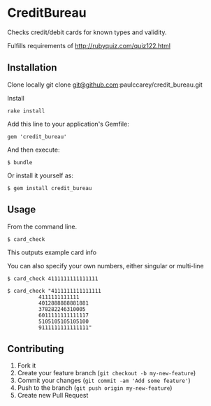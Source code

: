 # CreditBureau

Checks credit/debit cards for known types and validity.

Fulfills requirements of http://rubyquiz.com/quiz122.html

## Installation

Clone locally
    git clone git@github.com:paulccarey/credit_bureau.git

Install

    rake install

Add this line to your application's Gemfile:

    gem 'credit_bureau'

And then execute:

    $ bundle

Or install it yourself as:

    $ gem install credit_bureau

## Usage

From the command line.

    $ card_check

This outputs example card info

You can also specify your own numbers, either singular or multi-line

    $ card_check 4111111111111111

    $ card_check "4111111111111111
              4111111111111
              4012888888881881
              378282246310005
              6011111111111117
              5105105105105100
              9111111111111111"


## Contributing

1. Fork it
2. Create your feature branch (`git checkout -b my-new-feature`)
3. Commit your changes (`git commit -am 'Add some feature'`)
4. Push to the branch (`git push origin my-new-feature`)
5. Create new Pull Request
